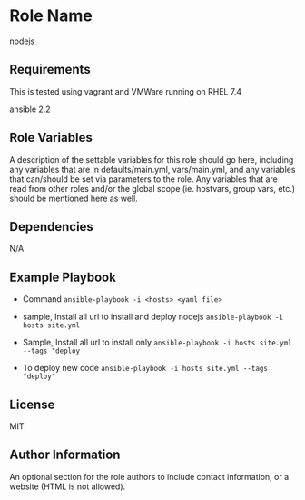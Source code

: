 Role Name
=========

nodejs

Requirements
------------

This is tested using vagrant and VMWare running on RHEL 7.4

ansible 2.2

Role Variables
--------------

A description of the settable variables for this role should go here, including any variables that are in defaults/main.yml, vars/main.yml, and any variables that can/should be set via parameters to the role. Any variables that are read from other roles and/or the global scope (ie. hostvars, group vars, etc.) should be mentioned here as well.

Dependencies
------------

N/A

Example Playbook
----------------

- Command 
`ansible-playbook -i <hosts> <yaml file>`

- sample, Install all url to install and deploy nodejs
`ansible-playbook -i hosts site.yml`

- Sample, Install all url to install only
`ansible-playbook -i hosts site.yml --tags "deploy`

- To deploy new code
`ansible-playbook -i hosts site.yml --tags "deploy"`

License
-------

MIT

Author Information
------------------

An optional section for the role authors to include contact information, or a website (HTML is not allowed).
